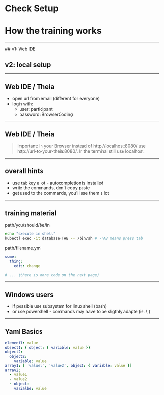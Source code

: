 # Check Setup
# How the training works

----

## v1: Web IDE
## v2: local setup

----

## Web IDE / Theia

* open url from email (different for everyone)
* login with:
  * user: participant
  * password: BrowserCoding

----

## Web IDE / Theia

> Important: In your Browser instead of http://localhost:8080/ use http://url-to-your-theia:8080/. In the terminal still use localhost.

----

## overall hints

* use `tab` key a lot - autocompletion is installed
* write the commands, don't copy paste
* get used to the commands, you'll use them a lot

----

## training material

path/you/should/be/in
```bash
echo "execute in shell"
kubectl exec -it database-TAB -- /bin/sh # -TAB means press tab
```

path/filename.yml
```yaml
some:
  thing:
    edit: change

# ... (there is more code on the next page)
```

----

## Windows users

* if possible use subsystem for linux shell (bash)
* or use powershell - commands may have to be sligthly adapte (ie. \ )



----

## Yaml Basics

```yaml
element1: value
object1: { object: { variable: value }}
object2:
  object2: 
    variable: value
array1: [ 'value1', 'value2', object: { variable: value }]
array2: 
  - value1
  - value2
  - object: 
    varialbe: value
```